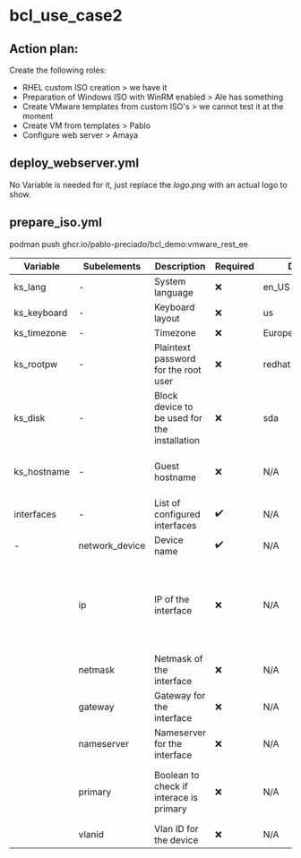 # bcl_use_case2

## Action plan:

Create the following roles:

 - RHEL custom ISO creation > we have it
 - Preparation of Windows ISO with WinRM enabled > Ale has something
 - Create VMware templates from custom ISO's > we cannot test it at the moment
 - Create VM from templates > Pablo
 - Configure web server > Amaya

## deploy_webserver.yml

No Variable is needed for it, just replace the *logo.png* with an actual logo to show.

## prepare_iso.yml

podman push ghcr.io/pablo-preciado/bcl_demo:vmware_rest_ee

| Variable | Subelements | Description | Required | Default | Notes |
| -- | -- | -- | -- | -- | -- |
| ks_lang                 | - | System language                                 | :x: | en_US | |
| ks_keyboard             | - | Keyboard layout                                 | :x: | us | |
| ks_timezone             | - | Timezone                                        | :x: | Europe/Amsterdam | |
| ks_rootpw               | - | Plaintext password for the root user            | :x: | redhat | |
| ks_disk                 | - | Block device to be used for the installation    | :x: | sda | |
| ks_hostname             | - | Guest hostname                                  | :x: | N/A | Mandatory if primary interfaces is static |
| interfaces              | - | List of configured interfaces                   | :heavy_check_mark: | N/A |
| - | network_device    | Device name                                     | :heavy_check_mark: | N/A | |
|| ip                | IP of the interface                             | :x: | N/A | If set, other fields are mandatory for static configuration. If not set, DHCP will be used
|| netmask           | Netmask of the interface                        | :x: | N/A | Mandatory if *ip* is static
|| gateway           | Gateway for the interface                       | :x: | N/A | Mandatory if *ip* is static
|| nameserver        | Nameserver for the interface                    | :x: | N/A | Mandatory if *ip* is static
|| primary           | Boolean to check if interace is primary         | :x: | N/A | Mandatory if *ip* is static. If true, *ks_hostname* must be set
|| vlanid            | Vlan ID for the device                          | :x: | N/A | Mandatory if *ip* is static
